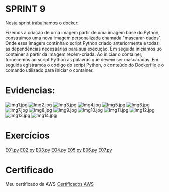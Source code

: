 # SPRINT 9
Nesta sprint trabalhamos o docker:

Fizemos a criação de uma imagem  partir de uma imagem base do Python, construímos uma nova imagem personalizada chamada "mascarar-dados". Onde essa imagem continha o script Python criado anteriormente e todas as dependências necessárias para sua execução.
Em seguida iniciamos uo container a partir da imagem recém-criada. Ao iniciar o container, fornecemos ao script Python as palavras que devem ser mascaradas.
Em seguida egistramos o código do script Python, o conteúdo do Dockerfile e o comando utilizado para iniciar o container.

# Evidencias:
![img1.jpg](sprint9/evidências/ev1.jpg.png)
![Img2.jpg](evidências/ev2.png)
![Img3.jpg](evidências/ev3.png)
![Img4.jpg](evidências/ev4.png)
![Img5.jpg](evidências/ev5.png)
![Img6.jpg](evidências/ev6..png)
![Img7.jpg](evidências/ev7.png)
![Img8.jpg](evidências/ev8.png)
![Img9.jpg](evidências/ev9.png)
![Img10.jpg](evidências/ev10.png)
![Img11.jpg](evidências/ev11.png)
![Img12.jpg](evidências/ev12.png)
![Img13.jpg](evidências/ev13.png)
![Img14.jpg](evidências/ev14.png)


 
# Exercícios

[E01.py](Exercício/E01.py)
[E02.py](Exercício/E02.py)
[E03.py](Exercício/E03.py)
[E04.py](Exercício/E04.py)
[E05.py](Exercício/E05.py)
[E06.py](Exercício/E06.py)
[E07.py](Exercício/E07.py)



# Certificado
Meu certificado da AWS
[Certificados AWS](Certificado/AWS-4.png)
